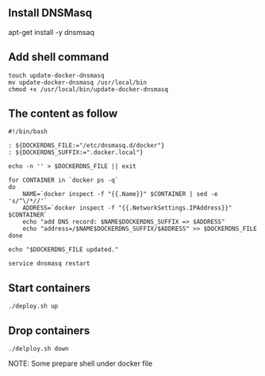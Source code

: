 ## Install DNSMasq

apt-get install -y dnsmsaq

## Add shell command
```
touch update-docker-dnsmasq
mv update-docker-dnsmasq /usr/local/bin
chmod +x /usr/local/bin/update-docker-dnsmasq
```

## The content as follow
```
#!/bin/bash

: ${DOCKERDNS_FILE:="/etc/dnsmasq.d/docker"}
: ${DOCKERDNS_SUFFIX:=".docker.local"}

echo -n '' > $DOCKERDNS_FILE || exit

for CONTAINER in `docker ps -q`
do
	NAME=`docker inspect -f "{{.Name}}" $CONTAINER | sed -e 's/^\/*//'`
	ADDRESS=`docker inspect -f "{{.NetworkSettings.IPAddress}}" $CONTAINER`
	echo "add DNS record: $NAME$DOCKERDNS_SUFFIX => $ADDRESS"
	echo "address=/$NAME$DOCKERDNS_SUFFIX/$ADDRESS" >> $DOCKERDNS_FILE
done

echo "$DOCKERDNS_FILE updated."

service dnsmasq restart
```

## Start containers
```
./deploy.sh up
```

## Drop containers
```
./delploy.sh down
```

NOTE: Some prepare shell under docker file
